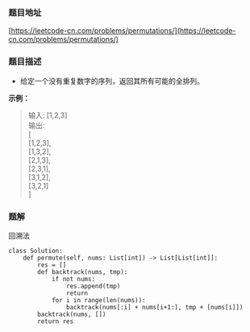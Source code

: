 ### 题目地址

[https://leetcode-cn.com/problems/permutations/](https://leetcode-cn.com/problems/permutations/)

### 题目描述

- 给定一个没有重复数字的序列，返回其所有可能的全排列。

**示例：**

> 输入: [1,2,3]  
> 输出:  
> [  
>   [1,2,3],  
>   [1,3,2],  
>   [2,1,3],  
>   [2,3,1],  
>   [3,1,2],  
>   [3,2,1]  
> ]  

### 题解

回溯法

```
class Solution:
    def permute(self, nums: List[int]) -> List[List[int]]:
        res = []
        def backtrack(nums, tmp):
            if not nums:
                res.append(tmp)
                return
            for i in range(len(nums)):
                backtrack(nums[:i] + nums[i+1:], tmp + [nums[i]])
        backtrack(nums, [])
        return res
```
